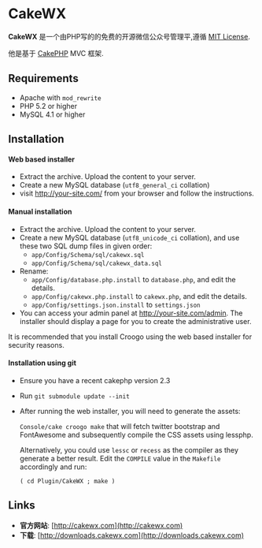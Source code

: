 # CakeWX

**CakeWX** 是一个由PHP写的的免费的开源微信公众号管理平,遵循 [MIT License](https://github.com/niancode/CakeWX/blob/master/LICENSE).

他是基于 [CakePHP](http://www.cakephp.org) MVC 框架.

## Requirements
  * Apache with `mod_rewrite`
  * PHP 5.2 or higher
  * MySQL 4.1 or higher

## Installation

#### Web based installer

  * Extract the archive. Upload the content to your server.
  * Create a new MySQL database (`utf8_general_ci` collation)
  * visit http://your-site.com/ from your browser and follow the instructions.

#### Manual installation

  * Extract the archive. Upload the content to your server.
  * Create a new MySQL database (`utf8_unicode_ci` collation), and use these two SQL dump files in given order:
    * `app/Config/Schema/sql/cakewx.sql`
    * `app/Config/Schema/sql/cakewx_data.sql`
  * Rename:
    * `app/Config/database.php.install` to `database.php`, and edit the details.
    * `app/Config/cakewx.php.install` to `cakewx.php`, and edit the details.
    * `app/Config/settings.json.install` to `settings.json`
  * You can access your admin panel at http://your-site.com/admin. The installer should
    display a page for you to create the administrative user.

It is recommended that you install Croogo using the web based installer for security reasons.

#### Installation using git

  * Ensure you have a recent cakephp version 2.3
  * Run `git submodule update --init`
  * After running the web installer, you will need to generate the assets:

	`Console/cake croogo make` that will fetch twitter bootstrap and FontAwesome
	and subsequently compile the CSS assets using lessphp.

	Alternatively, you could use `lessc` or `recess` as the compiler as they
	generate a better result.  Edit the `COMPILE` value in the `Makefile`
	accordingly and run:

	`( cd Plugin/CakeWX ; make )`

## Links

  * **官方网站**: [http://cakewx.com](http://cakewx.com)
  * **下载**: [http://downloads.cakewx.com](http://downloads.cakewx.com)
